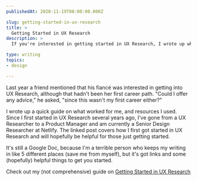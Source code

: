 ```yaml
---
publishedAt: 2020-11-19T08:00:00.000Z

slug: getting-started-in-ux-research
title: >
  Getting Started in UX Research
description: >
  If you're interested in getting started in UX Research, I wrote up what worked for me, and resources I've used. 

type: writing
topics:
- design

---
```


Last year a friend mentioned that his fiancé was interested in getting into UX Research, although that hadn't been her first career path. "Could I offer any advice," he asked, "since this wasn't my first career either?"

I wrote up a quick guide on what worked for me, and resources I used. Since I first started in UX Research several years ago, I've gone from a UX Researcher to a Product Manager and am currently a Senior Design Researcher at Netlify. The linked post covers how I first got started in UX Research and will hopefully be helpful for those just getting started.

It's still a Google Doc, because I'm a terrible person who keeps my writing in like 5 different places (save me from myself), but it's got links and some (hopefully) helpful things to get you started. 

Check out my (not comprehensive) guide on [Getting Started in UX Research](https://docs.google.com/document/d/1bmSkvjM-0OvoLfhVQx3iniC6ax30iV9cqhgpO3rLMTc/edit?usp=sharing)